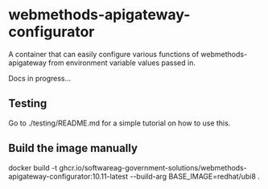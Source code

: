 # webmethods-apigateway-configurator

A container that can easily configure various functions of webmethods-apigateway from environment variable values passed in.

Docs in progress...

## Testing

Go to ./testing/README.md for a simple tutorial on how to use this.

## Build the image manually

docker build -t ghcr.io/softwareag-government-solutions/webmethods-apigateway-configurator:10.11-latest --build-arg BASE_IMAGE=redhat/ubi8 .

